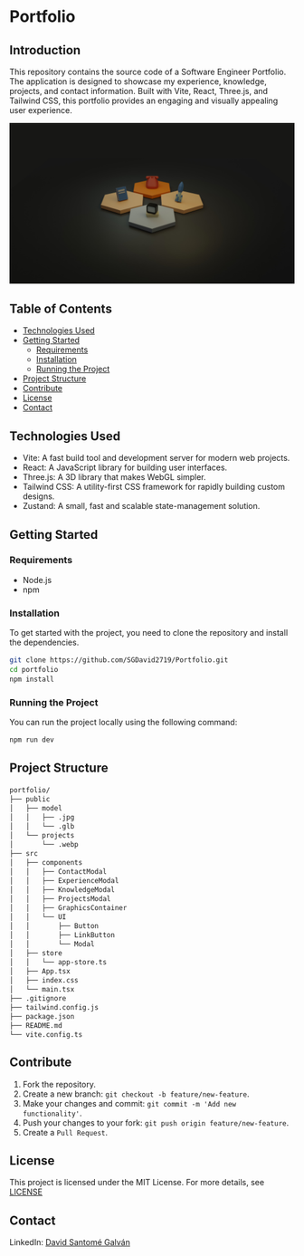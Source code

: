 # Portfolio

## Introduction

This repository contains the source code of a Software Engineer Portfolio. The application is designed to showcase my experience, knowledge, projects, and contact information. Built with Vite, React, Three.js, and Tailwind CSS, this portfolio provides an engaging and visually appealing user experience.

<img src="./public/portfolioLandingPage.webp">

## Table of Contents

- [Technologies Used](#technologies-used)
- [Getting Started](#getting-started)
  - [Requirements](#requirements)
  - [Installation](#installation)
  - [Running the Project](#running-the-project)
- [Project Structure](#project-structure)
- [Contribute](#contribute)
- [License](#license)
- [Contact](#contact)

## Technologies Used

- Vite: A fast build tool and development server for modern web projects.
- React: A JavaScript library for building user interfaces.
- Three.js: A 3D library that makes WebGL simpler.
- Tailwind CSS: A utility-first CSS framework for rapidly building custom designs.
- Zustand: A small, fast and scalable state-management solution.

## Getting Started

### Requirements

- Node.js
- npm

### Installation

To get started with the project, you need to clone the repository and install the dependencies.

```bash
git clone https://github.com/SGDavid2719/Portfolio.git
cd portfolio
npm install
```

### Running the Project

You can run the project locally using the following command:

```bash
npm run dev
```

## Project Structure

```
portfolio/
├── public
│   ├── model
│   │   ├── .jpg
│   │   └── .glb
│   └── projects
│       └── .webp
├── src
│   ├── components
│   │   ├── ContactModal
│   │   ├── ExperienceModal
│   │   ├── KnowledgeModal
│   │   ├── ProjectsModal
│   │   ├── GraphicsContainer
│   │   └── UI
│   │       ├── Button
│   │       ├── LinkButton
│   │       └── Modal
│   ├── store
│   │   └── app-store.ts
│   ├── App.tsx
│   ├── index.css
│   └── main.tsx
├── .gitignore
├── tailwind.config.js
├── package.json
├── README.md
└── vite.config.ts

```

## Contribute

1. Fork the repository.
2. Create a new branch: `git checkout -b feature/new-feature`.
3. Make your changes and commit: `git commit -m 'Add new functionality'`.
4. Push your changes to your fork: `git push origin feature/new-feature`.
5. Create a `Pull Request`.

## License

This project is licensed under the MIT License. For more details, see [LICENSE](https://github.com/SGDavid2719/Portfolio/blob/master/README.md)

## Contact

LinkedIn: [David Santomé Galván](https://www.linkedin.com/in/david-santom%C3%A9-galv%C3%A1n-8815021b8/)
